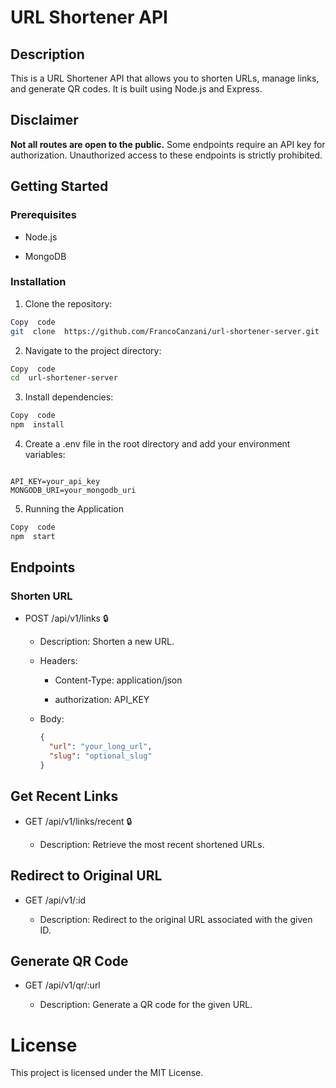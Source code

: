 # URL Shortener API

## Description

This is a URL Shortener API that allows you to shorten URLs, manage links, and generate QR codes. It is built using Node.js and Express.

## Disclaimer

**Not all routes are open to the public.** Some endpoints require an API key for authorization. Unauthorized access to these endpoints is strictly prohibited.

## Getting Started

### Prerequisites

- Node.js

- MongoDB

### Installation

1. Clone the repository:

```bash
Copy  code
git  clone  https://github.com/FrancoCanzani/url-shortener-server.git

```

2. Navigate to the project directory:

```bash
Copy  code
cd  url-shortener-server
```

3. Install dependencies:

```bash
Copy  code
npm  install
```

4. Create a .env file in the root directory and add your environment variables:

```env

API_KEY=your_api_key
MONGODB_URI=your_mongodb_uri
```

5. Running the Application

```bash
Copy  code
npm  start
```

## Endpoints

### Shorten URL

- POST /api/v1/links 🔒

  - Description: Shorten a new URL.

  - Headers:

    - Content-Type: application/json

    - authorization: API_KEY

  - Body:

    ```json
    {
      "url": "your_long_url",
      "slug": "optional_slug"
    }
    ```

## Get Recent Links

- GET /api/v1/links/recent 🔒

  - Description: Retrieve the most recent shortened URLs.

## Redirect to Original URL

- GET /api/v1/:id

  - Description: Redirect to the original URL associated with the given ID.

## Generate QR Code

- GET /api/v1/qr/:url

  - Description: Generate a QR code for the given URL.

# License

This project is licensed under the MIT License.
